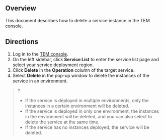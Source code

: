 ## Overview

This document describes how to delete a service instance in the TEM console.

## Directions

1. Log in to the [TEM console](https://console.cloud.tencent.com/tem).
2. On the left sidebar, click **Service List** to enter the service list page and select your service deployment region.
3. Click **Delete** in the **Operation** column of the target service.
4. Select **Delete** in the pop-up window to delete the instances of the service in an environment.

>?
>- If the service is deployed in multiple environments, only the instances in a certain environment will be deleted.
>- If the service is deployed in only one environment, the instances in the environment will be deleted, and you can also select to delete the service at the same time.
>- If the service has no instances deployed, the service will be deleted.
